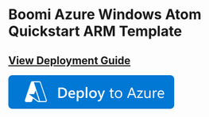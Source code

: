 # Boomi Azure Windows Atom Quickstart ARM Template

## [View Deployment Guide](https://docs.google.com/viewer?url=https://github.com/OfficialBoomi/azure-windows-atom-quickstart/files/9095737/Azure.Windows.Atom.Quickstart.-.Deployment.Guide.pdf)


  [![Deploy To Azure](https://raw.githubusercontent.com/Azure/azure-quickstart-templates/master/1-CONTRIBUTION-GUIDE/images/deploytoazure.svg?sanitize=true)](https://portal.azure.com/#create/Microsoft.Template/uri/https%3A%2F%2Fraw.githubusercontent.com%2Fofficialboomi%2Fazure-atom-quickstart%2FDevelopment%2FmainTemplate.json/createUIDefinitionUri/https%3A%2F%2Fraw.githubusercontent.com%2Fofficialboomi%2Fazure-atom-quickstart%2FDevelopment%2FcreateUiDefinition.json
  )

